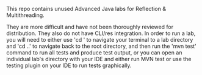 This repo contains unused Advanced Java labs for Reflection & Multithreading.

They are more difficult and have not been thoroughly reviewed for distribution. They also do not have CLI/res integration. In order to run a lab, you will need to either use 'cd <labname>' to navigate your terminal to a lab directory and 'cd ..' to navigate back to the root directory, and then run the 'mvn test' command to run all tests and produce test output, or you can open an individual lab's directory with your IDE and either run MVN test or use the testing plugin on your IDE to run tests graphically.